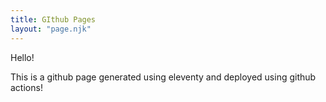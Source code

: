 ```yaml
---
title: GIthub Pages 
layout: "page.njk"
---
```


Hello!

This is a github page generated using eleventy and deployed using github actions!

